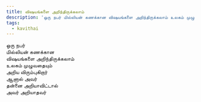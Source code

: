 ```yaml
---
title: விஷயங்களை அறிந்திருக்கலாம்
description: 'ஒரு நபர் மில்லியன் கணக்கான விஷயங்களை அறிந்திருக்கலாம் உலகம் முழுவதையும் அறிய விரும்புகிறார்.'
tags:
  - kavithai
---
```


ஒரு நபர்  
மில்லியன் கணக்கான  
விஷயங்களை அறிந்திருக்கலாம்  
உலகம் முழுவதையும்  
அறிய விரும்புகிறார்  
ஆனால் அவர்  
தன்னை அறியாவிட்டால்  
அவர் அறியாதவர்
